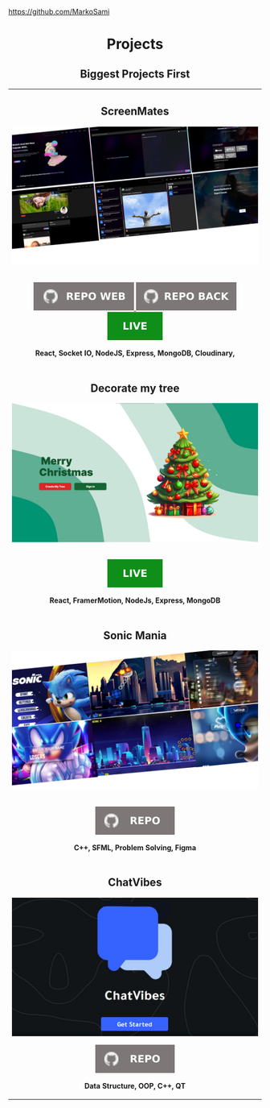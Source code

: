 https://github.com/MarkoSami

<h1 align="center">Projects</h1>

<h2 align="center">Biggest Projects First</h2>

<table>
  <tr>
    <td width='50%' colspan=2>
      <h2 align='center'>ScreenMates</h2>
      <div align='center'>  
        <a href='https://screenmates-beta-v.onrender.com/'>
          <img src='images/3.png' alt='socialmedia'/>
        </a>
        <br>
        <br>
        <p>
          <a href='https://github.com/Mina-Massoud/screenmates'>
            <img src="icons/repo-web.svg"/>
          </a>
          <a href='https://github.com/MarkoSami/ScreenMates-backend'>
            <img src="icons/repo-back.svg"/>
          </a>
          <a href='https://screenmates-beta-v.onrender.com/'>
            <img src='icons/live.svg'/>
          </a>
        </p>
        <p><strong>React, Socket IO, NodeJS, Express, MongoDB, Cloudinary, </strong></p>
      </div>
    </td>
  </tr>
  <tr>
    <td width='50%'>
      <h2 align='center'>Decorate my tree</h2>
      <div align='center'>  
        <a href='https://decorate-my-tree.onrender.com/'>
          <img src='images/2.png' alt='Decorate my tree'/>
        </a>
        <br>
        <br>
        <p>
          <a href='https://decorate-my-tree.onrender.com/'>
            <img src='icons/live.svg'/>
          </a>
        </p>
        <p><strong>React, FramerMotion, NodeJs, Express, MongoDB</strong></p>
      </div>
    </td>
  </tr>
  <tr>
    <td width='50%'>
      <h2 align='center'>Sonic Mania</h2>
      <div align='center'>  
        <a href='https://github.com/Mina-Massoud/Sonic-Mania'>
          <img src='images/7.png' alt='XO'/>
        </a>
        <br>
        <br>
        <p>
          <a href='https://github.com/Mina-Massoud/Sonic-Mania'>
            <img src="icons/repo.svg"/>
          </a>
        </p>
        <p><strong>C++, SFML, Problem Solving, Figma</strong></p>
      </div>
    </td>
  </tr>
  <tr>
    <td width='50%'>
      <h2 align='center'>ChatVibes</h2>
       <div align='center'>  
        <a href='https://github.com/Mina-Massoud/chatVibes'>
          <img src='images/8.png' alt='ChatVibes'/>
        </a>
        <br>
        <p>
         <a href='https://github.com/Mina-Massoud/chatVibes'>
            <img src="icons/repo.svg"/>
          </a>
        </p>
        <p><strong>Data Structure, OOP, C++, QT</strong></p>
      </div>
    </td>
  </tr>
</table>

